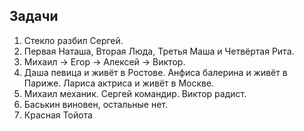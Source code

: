 ## Задачи
1. Стекло разбил Сергей.
2. Первая Наташа, Вторая Люда, Третья Маша и Четвёртая Рита.
3. Михаил -> Егор -> Алексей -> Виктор.
4. Даша певица и живёт в Ростове. Анфиса балерина и живёт в Париже. Лариса актриса и живёт в Москве.
5. Михаил механик. Сергей командир. Виктор радист.
6. Баськин виновен, остальные нет.
7. Красная Тойота
